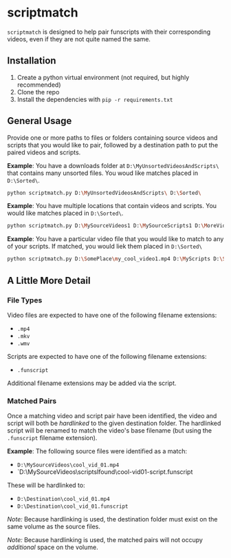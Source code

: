 # scriptmatch
`scriptmatch` is designed to help pair funscripts with their corresponding videos, even if they are not quite named the same.

## Installation

1. Create a python virtual environment (not required, but highly recommended)
2. Clone the repo
3. Install the dependencies with `pip -r requirements.txt`

## General Usage
Provide one or more paths to files or folders containing source videos and scripts that you would like to pair, followed by a destination path to put the paired videos and scripts.

**Example**: You have a downloads folder at `D:\MyUnsortedVideosAndScripts\` that contains many unsorted files.  You woud like matches placed in `D:\Sorted\`.
```bash
python scriptmatch.py D:\MyUnsortedVideosAndScripts\ D:\Sorted\
```

**Example**: You have multiple locations that contain videos and scripts.  You would like matches placed in `D:\Sorted\`.
```bash
python scriptmatch.py D:\MySourceVideos1 D:\MySourceScripts1 D:\MoreVideosAndScripts D:\Sorted\
```

**Example**: You have a particular video file that you would like to match to any of your scripts.  If matched, you would liek them placed in `D:\Sorted\`
```bash
python scriptmatch.py D:\SomePlace\my_cool_video1.mp4 D:\MyScripts D:\Sorted\
```

## A Little More Detail
### File Types
Video files are expected to have one of the following filename extensions:
- `.mp4`
- `.mkv`
- `.wmv`

Scripts are expected to have one of the following filename extensions:
- `.funscript`

Additional filename extensions may be added via the script.

### Matched Pairs
Once a matching video and script pair have been identified, the video and script will both be *hardlinked* to the given destination folder.  The hardlinked script will be renamed to match the video's base filename (but using the `.funscript` filename extension).

**Example**: The following source files were identified as a match:

- `D:\MySourceVideos\cool_vid_01.mp4`
- `D:\MySourceVideos\scriptsIfound\cool-vid01-script.funscript

These will be hardlinked to:

- `D:\Destination\cool_vid_01.mp4`
- `D:\Destination\cool_vid_01.funscript`

*Note:* Because hardlinking is used, the destination folder must exist on the same volume as the source files.

*Note:* Because hardlinking is used, the matched pairs will not occupy *additional* space on the volume.
